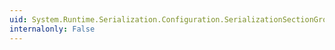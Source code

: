 ```yaml
---
uid: System.Runtime.Serialization.Configuration.SerializationSectionGroup.#ctor
internalonly: False
---
```

